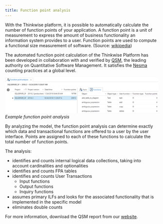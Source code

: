 ```yaml
---
title: Function point analysis
---
```




With the Thinkwise platform, it is possible to automatically calculate the number of function points of your application. A function point is a unit of measurement to express the amount of business functionality an information system provides to a user. Function points are used to compute a functional size measurement of software. (Source: [wikipedia](https://en.wikipedia.org/wiki/Function_point))

The automated function point calculation of the Thinkwise Platform has been developed in collaboration with and verified by [QSM](http://www.qsm.com/), the leading authority on Quantitative Software Management. It satisfies the [Nesma](https://nesma.org/) counting practices at a global level.

![1537781463608](../assets/sf/1537781463608.png)
*Example function point analysis*

By analyzing the model, the function point analysis can determine exactly which data and transactional functions are offered to a user by the user interface. Points are assigned to each of these functions to calculate the total number of function points. 

The analysis:

* identifies and counts internal logical data collections, taking into account cardinalities and optionalities
* identifies and counts FPA tables
* identifies and counts User Transactions
  * Input functions
  * Output functions
  * Inquiry functions
* assumes primary ILFs and looks for the associated functionality that is implemented in the specific model
* eliminates double counts

For more information, download the QSM report from our [website](https://offers.thinkwisesoftware.com/en-gb/qsm-rapport-download-page).